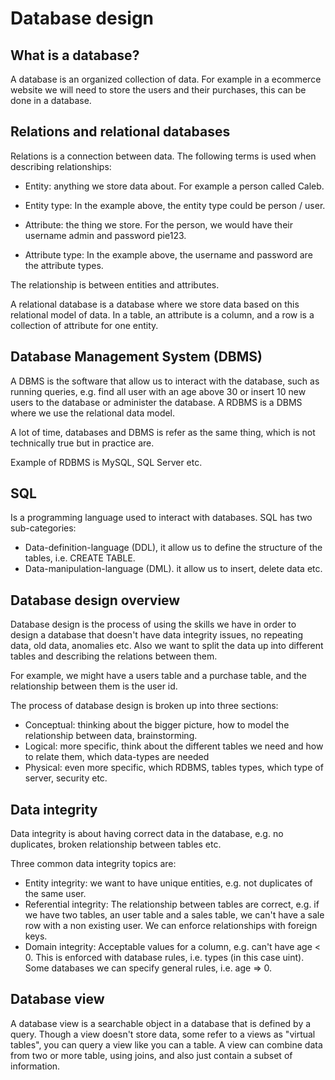 # Database design

## What is a database?

A database is an organized collection of data. For example in a ecommerce website we will need to store the users and their purchases, this can be done in a database.

## Relations and relational databases

Relations is a connection between data. The following terms is used when describing relationships:

- Entity: anything we store data about. For example a person called Caleb.
- Entity type: In the example above, the entity type could be person / user.

- Attribute: the thing we store. For the person, we would have their username admin and password pie123.
- Attribute type: In the example above, the username and password are the attribute types.

The relationship is between entities and attributes.

A relational database is a database where we store data based on this relational model of data. In a table, an attribute is a column, and a row is a collection of attribute for one entity.

## Database Management System (DBMS)

A DBMS is the software that allow us to interact with the database, such as running queries, e.g. find all user with an age above 30 or insert 10 new users to the database or administer the database. A RDBMS is a DBMS where we use the relational data model.

A lot of time, databases and DBMS is refer as the same thing, which is not technically true but in practice are.

Example of RDBMS is MySQL, SQL Server etc.

## SQL

Is a programming language used to interact with databases. SQL has two sub-categories:

- Data-definition-language (DDL), it allow us to define the structure of the tables, i.e. CREATE TABLE.
- Data-manipulation-language (DML). it allow us to insert, delete data etc.

## Database design overview

Database design is the process of using the skills we have in order to design a database that doesn't have data integrity issues, no repeating data, old data, anomalies etc. Also we want to split the data up into different tables and describing the relations between them.

For example, we might have a users table and a purchase table, and the relationship between them is the user id.

The process of database design is broken up into three sections:

- Conceptual: thinking about the bigger picture, how to model the relationship between data, brainstorming.
- Logical: more specific, think about the different tables we need and how to relate them, which data-types are needed
- Physical: even more specific, which RDBMS, tables types, which type of server, security etc.

## Data integrity

Data integrity is about having correct data in the database, e.g. no duplicates, broken relationship between tables etc.

Three common data integrity topics are:

- Entity integrity: we want to have unique entities, e.g. not duplicates of the same user.
- Referential integrity: The relationship between tables are correct, e.g. if we have two tables, an user table and a sales table, we can't have a sale row with a non existing user. We can enforce relationships with foreign keys.
- Domain integrity: Acceptable values for a column, e.g. can't have age < 0. This is enforced with database rules, i.e. types (in this case uint). Some databases we can specify general rules, i.e. age => 0.

## Database view

A database view is a searchable object in a database that is defined by a query. Though a view doesn't store data, some refer to a views as "virtual tables", you can query a view like you can a table. A view can combine data from two or more table, using joins, and also just contain a subset of information.
